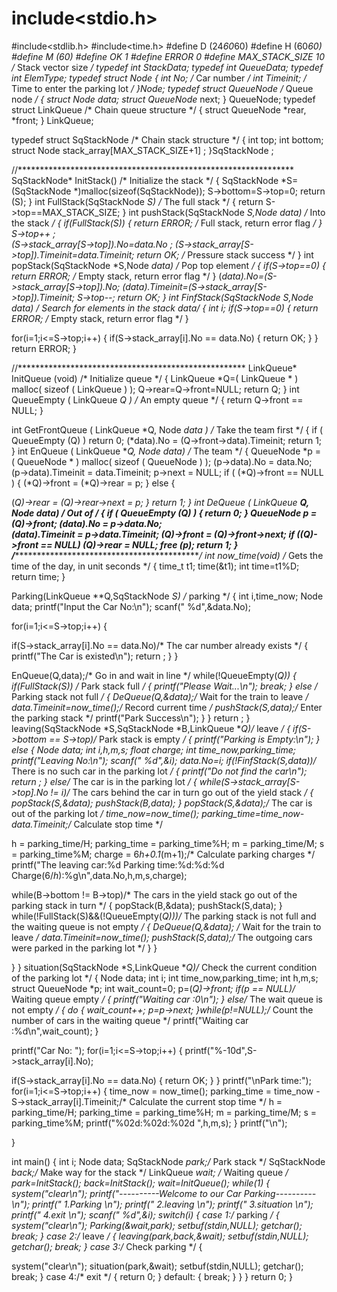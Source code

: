 # include<stdio.h>
#include<stdlib.h>
#include<time.h> 
#define D (24*60*60) 
#define H (60*60) 
#define M (60)
#define OK 1
#define ERROR 0
#define MAX_STACK_SIZE 10 /*  Stack vector size  */
typedef int StackData;
typedef int QueueData;
typedef int ElemType;
typedef struct Node
{
 int No;  /*  Car number  */
 int Timeinit; /*  Time to enter the parking lot */
}Node;
typedef struct QueueNode /*  Queue node */
{
 struct Node data; 
 struct QueueNode* next; 
} QueueNode;
typedef struct LinkQueue /*  Chain queue structure  */
{
 struct QueueNode *rear, *front;
} LinkQueue;
 
 
typedef struct SqStackNode /*  Chain stack structure  */
{ 
 int top;
 int bottom;
 struct Node stack_array[MAX_STACK_SIZE+1] ;
}SqStackNode ;
 
//***************************************************************
SqStackNode* InitStack()    /*  Initialize the stack */
{ 
 SqStackNode *S=(SqStackNode *)malloc(sizeof(SqStackNode));
 S->bottom=S->top=0; 
 return (S);
}
int FullStack(SqStackNode *S)   /*  The full stack  */
{
 return S->top==MAX_STACK_SIZE;
}
int pushStack(SqStackNode *S,Node data) /*  Into the stack  */
{ 
 if(FullStack(S))
 {
 return ERROR;  /*  Full stack, return error flag  */
 }
 S->top++ ;   
 (S->stack_array[S->top]).No=data.No ; 
 (S->stack_array[S->top]).Timeinit=data.Timeinit; 
 return OK;   /*  Pressure stack success  */
}
int popStack(SqStackNode *S,Node *data)  /* Pop top element */
{ 
 if(S->top==0)
 {
 return ERROR;  /*  Empty stack, return error flag  */
 }
 (*data).No=(S->stack_array[S->top]).No; 
 (*data).Timeinit=(S->stack_array[S->top]).Timeinit; 
 S->top--; 
 return OK; 
}
int FinfStack(SqStackNode *S,Node data) /*  Search for elements in the stack data*/
{
 int i;
 if(S->top==0)
 {
 return ERROR;  /*  Empty stack, return error flag  */
 }
 
 for(i=1;i<=S->top;i++)
 {
 if(S->stack_array[i].No == data.No)
 {
  return OK;
 }
 }
 return ERROR; 
}
 
 
 
//**************************************************** 
LinkQueue* InitQueue (void)  /*  Initialize queue  */
{
 LinkQueue *Q=( LinkQueue * ) malloc( sizeof ( LinkQueue ) );
 Q->rear=Q->front=NULL;
 return Q;
}
 int QueueEmpty ( LinkQueue *Q ) /*  An empty queue */
 {
 return Q->front == NULL;
}
 
int GetFrontQueue ( LinkQueue *Q, Node *data ) /*  Take the team first  */
{
 if ( QueueEmpty (Q) ) return 0; 
 (*data).No = (Q->front->data).Timeinit; return 1; 
}
int EnQueue ( LinkQueue **Q, Node data) /*  The team */
{
 QueueNode *p = ( QueueNode * ) malloc( sizeof ( QueueNode ) );
 (p->data).No = data.No; 
 (p->data).Timeinit = data.Timeinit; 
 p->next = NULL;
 if ( (*Q)->front == NULL ) 
 {
 (*Q)->front = (*Q)->rear = p;
 }
 else
 {
 
 (*Q)->rear = (*Q)->rear->next = p;
 }
 return 1;
}
int DeQueue ( LinkQueue **Q, Node *data) /*  Out of */
{
 if ( QueueEmpty (*Q) ) 
 {
 return 0; 
 }
 QueueNode *p = (*Q)->front; 
 (*data).No = p->data.No;   
 (*data).Timeinit = p->data.Timeinit; 
 (*Q)->front = (*Q)->front->next; 
 if ((*Q)->front == NULL) (*Q)->rear = NULL;
 free (p);
 return 1; 
}
/*********************************************************/
int now_time(void) /*  Gets the time of the day, in unit seconds */
{ 
 time_t t1; 
 time(&t1); 
 int time=t1%D; 
 return time; 
} 
 
Parking(LinkQueue **Q,SqStackNode *S) /*  parking */
{
 int i,time_now;
 Node data;
 printf("Input the Car No:\n");
 scanf(" %d",&data.No);
 
 for(i=1;i<=S->top;i++)
 {
 
 if(S->stack_array[i].No == data.No)/*  The car number already exists */
 {
 printf("The Car is existed\n");
 return ;
 }
 }
 
 EnQueue(Q,data);/*  Go in and wait in line */
 while(!QueueEmpty(*Q))
 {
 if(FullStack(S)) /*  Park stack full */
 {
 printf("Please Wait...\n");
  break;
 }
 else /*  Parking stack not full  */
 {
 DeQueue(Q,&data);/*  Wait for the train to leave  */
 data.Timeinit=now_time();/*  Record current time */
 pushStack(S,data);/*  Enter the parking stack */
 printf("Park Success\n");
 }
 }
 return ;
}
leaving(SqStackNode *S,SqStackNode *B,LinkQueue **Q)/*  leave */
{
 if(S->bottom == S->top)/*  Park stack is empty */
 {
 printf("Parking is Empty:\n");
 }
 else
 {
 Node data;
 int i,h,m,s;
 float charge; 
 int time_now,parking_time;
 printf("Leaving No:\n");
 scanf(" %d",&i);
 data.No=i;
 if(!FinfStack(S,data))/*  There is no such car in the parking lot */
 {
 printf("Do not find the car\n");
 return ;
 }
 else/*  The car is in the parking lot */
 {
 while(S->stack_array[S->top].No != i)/*  The cars behind the car in turn go out of the yield stack */
 {
 popStack(S,&data);
 pushStack(B,data);
 }
 popStack(S,&data);/*  The car is out of the parking lot */
 time_now=now_time();
 parking_time=time_now-data.Timeinit;/*  Calculate stop time */
 
 h = parking_time/H;
 parking_time = parking_time%H;
 m = parking_time/M;
 s = parking_time%M;
 charge = 6*h+0.1*(m+1);/*  Calculate parking charges */
 printf("The leaving car:%d Parking time:%d:%d:%d Charge($6/h):$%g\n",data.No,h,m,s,charge);
 
 while(B->bottom != B->top)/*  The cars in the yield stack go out of the parking stack in turn */
 {
 popStack(B,&data);
 pushStack(S,data);
 }
 while(!FullStack(S)&&(!QueueEmpty(*Q)))/*  The parking stack is not full and the waiting queue is not empty */
 {
 DeQueue(Q,&data); /*  Wait for the train to leave */
 data.Timeinit=now_time();
 pushStack(S,data);/*  The outgoing cars were parked in the parking lot */
 } 
 }
 
 }
}
situation(SqStackNode *S,LinkQueue **Q)/*  Check the current condition of the parking lot */
{
 Node data;
 int i;
 int time_now,parking_time;
 int h,m,s;
 struct QueueNode *p;
 int wait_count=0;
 p=(*Q)->front;
 if(p == NULL)/*  Waiting queue empty */
 {
 printf("Waiting car :0\n");
 }
 else/*  The wait queue is not empty */
 {
 do
 {
  wait_count++;
 p=p->next;
 }while(p!=NULL);/*  Count the number of cars in the waiting queue */
 printf("Waiting car :%d\n",wait_count);
 }
 
 printf("Car No: ");
 for(i=1;i<=S->top;i++)
 {
 printf("%-10d",S->stack_array[i].No);
 
 if(S->stack_array[i].No == data.No)
 {
  return OK;
 }
 }
 printf("\nPark time:");
 for(i=1;i<=S->top;i++)
 {
 time_now = now_time();
 parking_time = time_now - S->stack_array[i].Timeinit;/*  Calculate the current stop time */
 h = parking_time/H;
 parking_time = parking_time%H;
 m = parking_time/M;
 s = parking_time%M;
 printf("%02d:%02d:%02d ",h,m,s);
 }
 printf("\n");
 
}
 
int main()
{
 int i;
 Node data;
 SqStackNode *park;/*  Park stack */
 SqStackNode *back;/*  Make way for the stack */
 LinkQueue *wait; /*  Waiting queue */
 park=InitStack();
 back=InitStack();
 wait=InitQueue();
 while(1)
 {
 system("clear\n");
 printf("----------Welcome to our Car Parking----------\n");
 printf("  1.Parking \n");
 printf("  2.leaving \n");
 printf("  3.situation \n");
 printf("  4.exit \n");
 scanf(" %d",&i);
 switch(i)
 {
 case 1:/*  parking */
 {
 system("clear\n");
 Parking(&wait,park);
 setbuf(stdin,NULL);
 getchar();
 break;
 }
 case 2:/*  leave  */
 {
 leaving(park,back,&wait);
 setbuf(stdin,NULL);
 getchar();
 break;
 }
 case 3:/*  Check parking */
 {
 
 system("clear\n");
 situation(park,&wait);
 setbuf(stdin,NULL);
 getchar();
 break;
 }
 case 4:/*  exit */
 {
 return 0;
 }
 default:
 {
 break;
 }
 }
 }
 return 0; 
}


